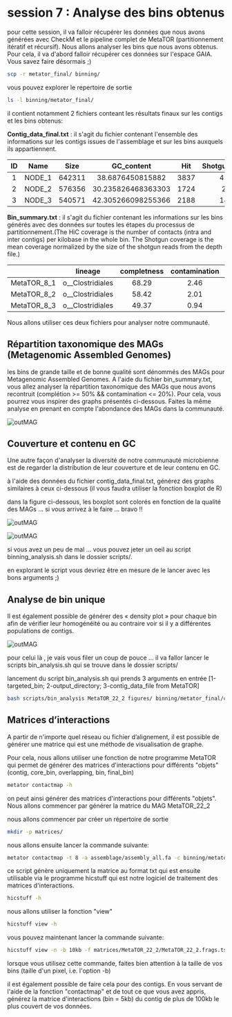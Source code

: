 # session 7 : Analyse des bins obtenus

pour cette session, il va falloir récupérer les données que nous avons générées avec CheckM et le pipeline complet de MetaTOR (partitionnement itératif et récursif). Nous allons analyser les bins que nous avons obtenus. Pour cela, il va d'abord falloir récupérer ces données sur l'espace GAIA. Vous savez faire désormais ;)

```sh
scp -r metator_final/ binning/
```

vous pouvez explorer le repertoire de sortie

```sh
ls -l binning/metator_final/
```
il contient notamment 2 fichiers conteant les résultats finaux sur les contigs et les bins obtenus:


**Contig_data_final.txt**
 : il s'agit du fichier contenant l'ensemble des informations sur les contigs issues de l'assemblage et sur les bins auxquels ils appartiennent.
 
|ID|Name|Size|GC_content|Hit|Shotgun_coverage|Restriction_site|Core_bin_ID|Core_bin_contigs|Core_bin_size|Overlapping_bin_ID|Overlapping_bin_contigs|Overlapping_bin_size|Recursive_bin_ID|Recursive_bin_contigs|Recursive_bin_size|Final_bin|
|:-:|:-:|:-:|:-:|:-:|:-:|:-:|:-:|:-:|:-:|:-:|:-:|:-:|:-:|:-:|:-:|:-:|
|1|NODE_1|642311|38.6876450815882|3837|41.1565|2006|1|65|2175226|1|396|6322353|1|52|2158803|MetaTOR_1_1|
|2|NODE_2|576356|30.235826468363303|1724|24.509|1256|2|40|1735419|2|401|735419|0|-|-|MetaTOR_2_0|
|3|NODE_3|540571|42.305266098255366|2188|14.5855|3405|3|127|6409484|3|431|13615480|1|112|6385126|MetaTOR_3_1|

**Bin_summary.txt**
 : il s'agit du fichier contenant les informations sur les bins générés avec des données sur toutes les étapes du processus de partitionnement.(The HiC coverage is the number of contacts (intra and inter contigs) per kilobase in the whole bin. The Shotgun coverage is the mean coverage normalized by the size of the shotgun reads from the depth file.)

||lineage|completness|contamination|size|contigs|N50|longest_contig|GC|coding_density|taxonomy|Coverage|
|:-:|:-:|:-:|:-:|:-:|:-:|:-:|:-:|:-:|:-:|:-:|:-:|
|MetaTOR_8_1|o__Clostridiales|68.29|2.46|1431612|15|116129|291620|26.36|87.97|k__Bacteria;p__Firmicutes;c__Clostridia;o__Clostridiales|146.46719755483332|
|MetaTOR_8_2|o__Clostridiales|58.42|2.01|1396934|58|41290|174682|28.89|83.70|k__Bacteria;p__Firmicutes;c__Clostridia;o__Clostridiales|22.252416224710686|
|MetaTOR_8_3|o__Clostridiales|49.37|0.94|1420821|82|33095|89964|30.29|83.24|k__Bacteria;p__Firmicutes;c__Clostridia;o__Clostridiales;f__Peptostreptococcaceae_3;g__Clostridium_3|44.27369196532141|


Nous allons utiliser ces deux fichiers pour analyser notre communauté.

## Répartition taxonomique des MAGs (Metagenomic Assembled Genomes)

les bins de grande taille et de bonne qualité sont dénommés des MAGs pour Metagenomic Assembled Genomes. A l'aide du fichier bin_summary.txt, vous allez analyser la répartition taxonomique des MAGs que nous avons recontruit (complétion >= 50% && contamination <= 20%). Pour cela, vous pourrez vous inspirer des graphs présentés ci-dessous. Faites la même analyse en prenant en compte l'abondance des MAGs dans la communauté.

![outMAG](docs/images/outMAG10.png)

## Couverture et contenu en GC

Une autre façon d'analyser la diversité de notre communauté microbienne est de regarder la distribution de leur couverture et de leur contenu en GC.

à l'aide des données du fichier contig_data_final.txt, générez des graphs similaires à ceux ci-dessous (il vous faudra utiliser la fonction boxplot de R)

dans la figure ci-dessous, les boxplot sont colorés en fonction de la qualité des MAGs ... si vous arrivez à le faire ... bravo !!

![outMAG](docs/images/outMAG3.png)

![outMAG](docs/images/outMAG4.png)

si vous avez un peu de mal ... vous pouvez jeter un oeil au script binning_analysis.sh dans le dossier scripts/.

en explorant le script vous devriez être en mesure de le lancer avec les bons arguments ;)


## Analyse de bin unique

Il est également possible de générer des « density plot » pour chaque bin afin de vérifier leur homogénéité ou au contraire voir si il y a différentes populations de contigs.

![outMAG](docs/images/outMAG7.png)

pour celui là , je vais vous filer un coup de pouce ... il va fallor lancer le scripts bin_analysis.sh qui se trouve dans le dossier scripts/

lancement du script bin_analysis.sh qui prends 3 arguments en entrée [1-targeted_bin; 2-output_directory; 3-contig_data_file from MetaTOR]

```sh
bash scripts/bin_analysis MetaTOR_22_2 figures/ binning/metator_final/contig_data_final.txt
```

## Matrices d’interactions

A partir de n'importe quel réseau ou fichier d’alignement, il est possible de générer une matrice qui est une méthode de visualisation de graphe.

Pour cela, nous allons utiliser une fonction de notre programme MetaTOR qui permet de générer des matrices d'interactions pour différents "objets" (contig, core_bin, overlapping, bin, final_bin)

```sh
metator contactmap -h
```
on peut ainsi générer des matrices d'interactions pour différents "objets". Nous allons commencer par générer la matrice du MAG MetaTOR_22_2

nous allons commencer par créer un répertoire de sortie

```sh
mkdir -p matrices/
```

nous allons ensuite lancer la commande suivante:

```sh
metator contactmap -t 8 -a assemblage/assembly_all.fa -c binning/metator_final/contig_data_final.txt -e DpnII,HinfI -n "MetaTOR_22_2" -p binning/metator_final/alignment_0.pairs -f -o matrices/MetaTOR_22_2/ -O "final_bin"
```
ce script génère uniquement la matrice au format txt qui est ensuite utilisable via le programme hicstuff qui est notre logiciel de traitement des matrices d'interactions.

```sh
hicstuff -h
```

nous allons utiliser la fonction "view"

```sh
hicstuff view -h
```
vous pouvez maintenant lancer la commande suivante:

```sh
hicstuff view -n -b 10kb -f matrices/MetaTOR_22_2/MetaTOR_22_2.frags.tsv -o matrices/MetaTOR_22_2/mat_10kb_norm.pdf matrices/MetaTOR_22_2/MetaTOR_22_2.mat.tsv
```

lorsque vous utilisez cette commande, faites bien attention à la taille de vos bins (taille d'un pixel, i.e. l'option -b)

il est également possible de faire cela pour des contigs. En vous servant de l'aide de la fonction "contactmap" et de tout ce que vous avez appris, générez la matrice d'interactions (bin = 5kb) du contig de plus de 100kb le plus couvert de vos données.

